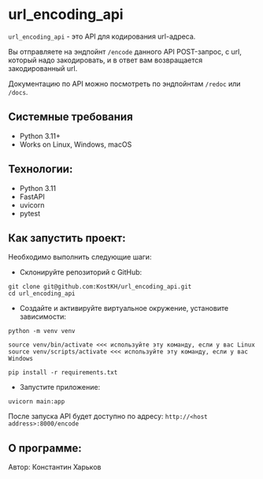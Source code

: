 # url_encoding_api

`url_encoding_api` - это API для кодирования url-адреса.

Вы отправляете на эндпойнт `/encode` данного API POST-запрос, с url, который надо закодировать, и в ответ вам возвращается закодированный url.

Документацию по API можно посмотреть по эндпойнтам `/redoc` или `/docs`.

## Системные требования
- Python 3.11+
- Works on Linux, Windows, macOS

## Технологии:
- Python 3.11
- FastAPI
- uvicorn
- pytest

## Как запустить проект:

Необходимо выполнить следующие шаги:
- Склонируйте репозиторий с GitHub:
```
git clone git@github.com:KostKH/url_encoding_api.git
cd url_encoding_api
```
- Создайте и активируйте виртуальное окружение, установите зависимости:
```
python -m venv venv

source venv/bin/activate <<< используйте эту команду, если у вас Linux
source venv/scripts/activate <<< используйте эту команду, если у вас Windows

pip install -r requirements.txt
```
- Запустите приложение:
```
uvicorn main:app
```
После запуска API будет доступно по адресу: `http://<host address>:8000/encode`

## О программе:

Автор: Константин Харьков
